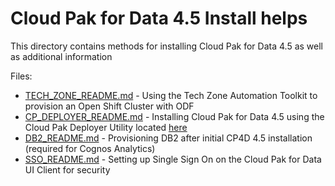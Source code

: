 # Cloud Pak for Data 4.5 Install helps

This directory contains methods for installing Cloud Pak for Data 4.5 as well as additional information

Files: 

- [TECH_ZONE_README.md](./TECH_ZONE_README.md) - Using the Tech Zone Automation Toolkit to provision an Open Shift Cluster with ODF
- [CP_DEPLOYER_README.md](./CP_DEPLOYER_README.md) - Installing Cloud Pak for Data 4.5 using the Cloud Pak Deployer Utility located [here](https://ibm.github.io/cloud-pak-deployer/introduction/)
- [DB2_README.md](./DB2_README.md) - Provisioning DB2 after initial CP4D 4.5 installation (required for Cognos Analytics)
- [SSO_README.md](./SSO_README.md) - Setting up Single Sign On on the Cloud Pak for Data UI Client for security
